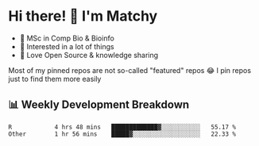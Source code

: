 # Hi there! 👋 I'm Matchy

- 🧬 MSc in Comp Bio & Bioinfo
- 🎈 Interested in a lot of things
- 💜 Love Open Source & knowledge sharing

Most of my pinned repos are not so-called "featured" repos 😂 I pin repos just to find them more easily

## 📊 Weekly Development Breakdown

<!--START_SECTION:waka-->

```text
R            4 hrs 48 mins   █████████████▓░░░░░░░░░░░   55.17 %
Other        1 hr 56 mins    █████▓░░░░░░░░░░░░░░░░░░░   22.33 %
```

<!--END_SECTION:waka-->
